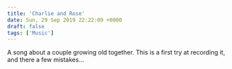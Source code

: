 ```yaml
---
title: 'Charlie and Rose'
date: Sun, 29 Sep 2019 22:22:09 +0000
draft: false
tags: ['Music']
---
```


A song about a couple growing old together. This is a first try at recording it, and there a few mistakes...

